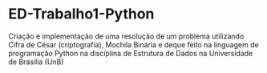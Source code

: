 # ED-Trabalho1-Python

Criação e implementação de uma resolução de um problema utilizando Cifra de César (criptografia), Mochila Binária e deque feito na linguagem de programação Python na disciplina de Estrutura de Dados na Universidade de Brasília (UnB)
